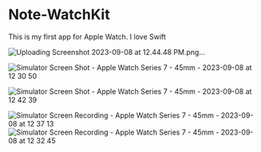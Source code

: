 # Note-WatchKit
This is my first app for Apple Watch. I love Swift 

![Uploading Screenshot 2023-09-08 at 12.44.48 PM.png…]()

![Simulator Screen Shot - Apple Watch Series 7 - 45mm - 2023-09-08 at 12 30 50](https://github.com/adriancysvillegast/Note-WatchKit/assets/81894293/c72e3846-026a-451e-8cc6-0a02fc7407d1)

![Simulator Screen Shot - Apple Watch Series 7 - 45mm - 2023-09-08 at 12 42 39](https://github.com/adriancysvillegast/Note-WatchKit/assets/81894293/e621f0b7-dba0-41e8-aefc-eca824aee166)

![Simulator Screen Recording - Apple Watch Series 7 - 45mm - 2023-09-08 at 12 37 13](https://github.com/adriancysvillegast/Note-WatchKit/assets/81894293/5c8f5c6c-f849-4d51-b94a-4fa3399d63af)
![Simulator Screen Recording - Apple Watch Series 7 - 45mm - 2023-09-08 at 12 32 45](https://github.com/adriancysvillegast/Note-WatchKit/assets/81894293/a4a19b64-e906-4f71-b4a3-8388da2234f7)

